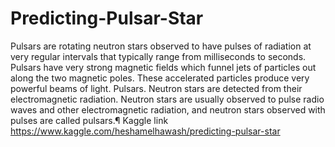 # Predicting-Pulsar-Star
Pulsars are rotating neutron stars observed to have pulses of radiation at very regular intervals that typically range from milliseconds to seconds. Pulsars have very strong magnetic fields which funnel jets of particles out along the two magnetic poles. These accelerated particles produce very powerful beams of light. Pulsars. Neutron stars are detected from their electromagnetic radiation. Neutron stars are usually observed to pulse radio waves and other electromagnetic radiation, and neutron stars observed with pulses are called pulsars.¶
Kaggle link
https://www.kaggle.com/heshamelhawash/predicting-pulsar-star

